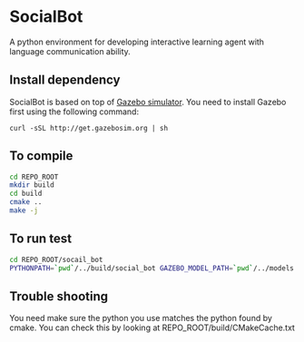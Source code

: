 # SocialBot

A python environment for developing interactive learning agent with language communication ability.

## Install dependency
SocialBot is based on top of [Gazebo simulator](http://gazebosim.org). You need to install Gazebo first using the following command:
```bach
curl -sSL http://get.gazebosim.org | sh
```

## To compile
```bash
cd REPO_ROOT
mkdir build
cd build
cmake ..
make -j
```

## To run test
```bash
cd REPO_ROOT/socail_bot
PYTHONPATH=`pwd`/../build/social_bot GAZEBO_MODEL_PATH=`pwd`/../models python test.py
```

## Trouble shooting
You need make sure the python you use matches the python found by cmake. You can check this by looking at REPO_ROOT/build/CMakeCache.txt
